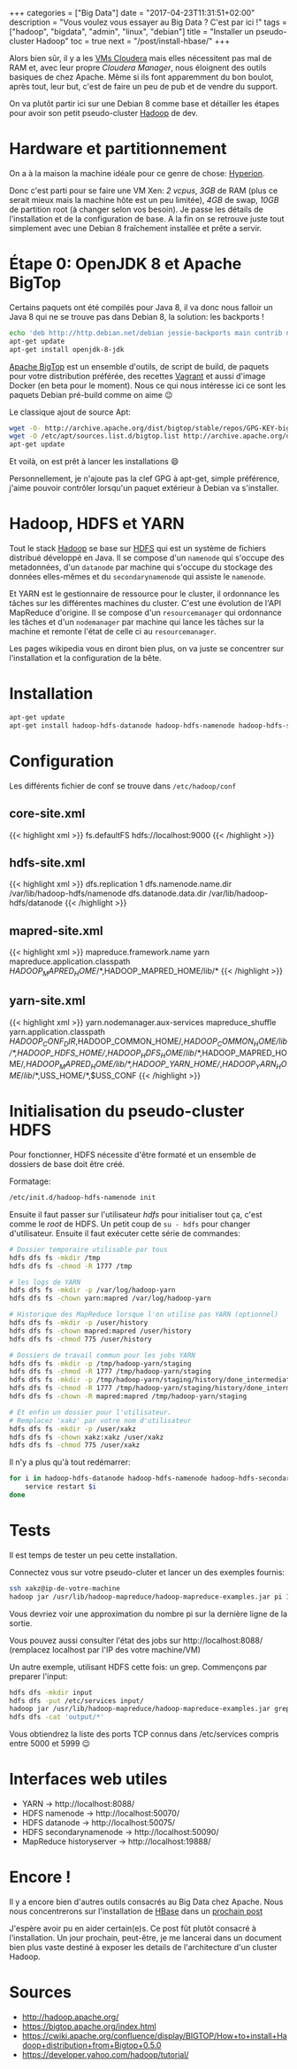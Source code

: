 +++
categories = ["Big Data"]
date = "2017-04-23T11:31:51+02:00"
description = "Vous voulez vous essayer au Big Data ? C'est par ici !"
tags = ["hadoop", "bigdata", "admin", "linux", "debian"]
title = "Installer un pseudo-cluster Hadoop"
toc = true
next = "/post/install-hbase/"
+++

Alors bien sûr, il y a les [VMs Cloudera][cloudera] mais elles nécessitent pas
mal de RAM et, avec leur propre *Cloudera Manager*, nous éloignent des outils
basiques de chez Apache. Même si ils font apparemment du bon boulot, après tout,
leur but, c'est de faire un peu de pub et de vendre du support.

On va plutôt partir ici sur une Debian 8 comme base et détailler les étapes pour
avoir son petit pseudo-cluster [Hadoop][] de dev.

[cloudera]: https://www.cloudera.com/downloads/quickstart_vms.html
[hadoop]: https://hadoop.apache.org/

# Hardware et partitionnement
On a à la maison la machine idéale pour ce genre de chose: [Hyperion][].

Donc c'est parti pour se faire une VM Xen: *2 vcpus*, *3GB* de RAM (plus ce
serait mieux mais la machine hôte est un peu limitée), *4GB* de swap, *10GB* de
partition root (à changer selon vos besoin). Je passe les détails de
l'installation et de la configuration de base. A la fin on se retrouve juste
tout simplement avec une Debian 8 fraîchement installée et prête a servir.

[hyperion]: /categories/hyperion

# Étape 0: OpenJDK 8 et Apache BigTop
Certains paquets ont été compilés pour Java 8, il va donc nous falloir un Java 8
qui ne se trouve pas dans Debian 8, la solution: les backports !

```sh
echo 'deb http://http.debian.net/debian jessie-backports main contrib non-free' > /etc/apt/sources.list.d/jessie-backports.list
apt-get update
apt-get install openjdk-8-jdk
```

[Apache BigTop][bigtop] est un ensemble d'outils, de script de build, de paquets
pour votre distribution préférée, des recettes [Vagrant][] et aussi d'image
Docker (en beta pour le moment). Nous ce qui nous intéresse ici ce sont les
paquets Debian pré-build comme on aime :wink:

Le classique ajout de source Apt:
``` sh
wget -O- http://archive.apache.org/dist/bigtop/stable/repos/GPG-KEY-bigtop | sudo apt-key add -
wget -O /etc/apt/sources.list.d/bigtop.list http://archive.apache.org/dist/bigtop/stable/repos/debian8/bigtop.list
apt-get update
```
Et voilà, on est prêt à lancer les installations :smile:

Personnellement, je n'ajoute pas la clef GPG à apt-get, simple préférence,
j'aime pouvoir contrôler lorsqu'un paquet extérieur à Debian va s'installer.

[vagrant]: https://fr.wikipedia.org/wiki/Vagrant
[bigtop]: https://bigtop.apache.org/

# Hadoop, HDFS et YARN
Tout le stack [Hadoop][] se base sur [HDFS][] qui est un système de fichiers
distribué développé en Java. Il se compose d'un `namenode` qui s'occupe des
metadonnées, d'un `datanode` par machine qui s'occupe du stockage des données
elles-mêmes et du `secondarynamenode` qui assiste le `namenode`.

Et YARN est le gestionnaire de ressource pour le cluster, il ordonnance les
tâches sur les différentes machines du cluster. C'est une évolution de l'API
MapReduce d'origine. Il se compose d'un `resourcemanager` qui ordonnance les
tâches et d'un `nodemanager` par machine qui lance les tâches sur la machine et
remonte l'état de celle ci au `resourcemanager`.

Les pages wikipedia vous en diront bien plus, on va
juste se concentrer sur l'installation et la configuration de la bête.

[hadoop]: https://en.wikipedia.org/wiki/Apache_Hadoop
[hdfs]: https://en.wikipedia.org/wiki/Apache_Hadoop#HDFS

# Installation
``` sh
apt-get update
apt-get install hadoop-hdfs-datanode hadoop-hdfs-namenode hadoop-hdfs-secondarynamenode hadoop-mapreduce-historyserver hadoop-yarn-nodemanager hadoop-yarn-resourcemanager 
```

# Configuration
Les différents fichier de conf se trouve dans `/etc/hadoop/conf`

## core-site.xml
{{< highlight xml >}}
<configuration>
    <property>
        <!-- Indique a Hadoop d'utiliser le hdfs sur localhost -->
        <name>fs.defaultFS</name>
        <value>hdfs://localhost:9000</value>
    </property>
</configuration>
{{< /highlight >}}

## hdfs-site.xml
{{< highlight xml >}}
<configuration>
  	<property>
        <!-- Une seule réplication de donné (3 par défaut) -->
        <name>dfs.replication</name>
        <value>1</value>
	<property>
        <!-- Dossier où le serveur "namenode" stockera ses fichiers -->
		<name>dfs.namenode.name.dir</name>
		<value>/var/lib/hadoop-hdfs/namenode</value>
	</property>
	<property>
        <!-- Dossier où le serveur "datanode" stockera ses fichiers -->
		<name>dfs.datanode.data.dir</name>
		<value>/var/lib/hadoop-hdfs/datanode</value>
	</property>
</configuration>
{{< /highlight >}}

## mapred-site.xml
{{< highlight xml >}}
<configuration>
    <property>
        <!-- Défini quel framework on va utiliser pour nos MapReduce -->
        <name>mapreduce.framework.name</name>
        <value>yarn</value>
    </property>
    <property>
        <!-- 
            Les paquets debian ont de petit soucis, il a fallu rajouter
            ces répertoires au classpath java pour qu'il s'y retrouve
        -->
        <name>mapreduce.application.classpath</name>
        <value>$HADOOP_MAPRED_HOME/*,$HADOOP_MAPRED_HOME/lib/*</value>
    </property>
</configuration>
{{< /highlight >}}

## yarn-site.xml
{{< highlight xml >}}
<configuration>
    <property>
        <!-- Nécessaire pour ordonnancer les tâches -->
        <name>yarn.nodemanager.aux-services</name>
        <value>mapreduce_shuffle</value>
    </property>
    <property>
        <!-- 
            Les paquets debian ont de petit soucis, il a fallu rajouter
            ces répertoires au classpath java pour qu'il s'y retrouve
        -->
        <name>yarn.application.classpath</name>
        <value>$HADOOP_CONF_DIR,$HADOOP_COMMON_HOME/*,$HADOOP_COMMON_HOME/lib/*,$HADOOP_HDFS_HOME/*,$HADOOP_HDFS_HOME/lib/*,$HADOOP_MAPRED_HOME/*,$HADOOP_MAPRED_HOME/lib/*,$HADOOP_YARN_HOME/*,$HADOOP_YARN_HOME/lib/*,$USS_HOME/*,$USS_CONF</value>
    </property>
</configuration>
{{< /highlight >}}

# Initialisation du pseudo-cluster HDFS
Pour fonctionner, HDFS nécessite d'être formaté et un ensemble de dossiers de
base doit être créé.

Formatage:

``` sh
/etc/init.d/hadoop-hdfs-namenode init
```

Ensuite il faut passer sur l'utilisateur *hdfs* pour initialiser tout ça, c'est
comme le *root* de HDFS. Un petit coup de `su - hdfs` pour changer
d'utilisateur. Ensuite il faut exécuter cette série de commandes:

``` sh
# Dossier temporaire utilisable par tous
hdfs dfs fs -mkdir /tmp
hdfs dfs fs -chmod -R 1777 /tmp

# les logs de YARN
hdfs dfs fs -mkdir -p /var/log/hadoop-yarn
hdfs dfs fs -chown yarn:mapred /var/log/hadoop-yarn

# Historique des MapReduce lorsque l'on utilise pas YARN (optionnel)
hdfs dfs fs -mkdir -p /user/history
hdfs dfs fs -chown mapred:mapred /user/history
hdfs dfs fs -chmod 775 /user/history

# Dossiers de travail commun pour les jobs YARN
hdfs dfs fs -mkdir -p /tmp/hadoop-yarn/staging
hdfs dfs fs -chmod -R 1777 /tmp/hadoop-yarn/staging
hdfs dfs fs -mkdir -p /tmp/hadoop-yarn/staging/history/done_intermediate
hdfs dfs fs -chmod -R 1777 /tmp/hadoop-yarn/staging/history/done_intermediate
hdfs dfs fs -chown -R mapred:mapred /tmp/hadoop-yarn/staging

# Et enfin un dossier pour l'utilisateur.
# Remplacez 'xakz' par votre nom d'utilisateur
hdfs dfs fs -mkdir -p /user/xakz
hdfs dfs fs -chown xakz:xakz /user/xakz
hdfs dfs fs -chmod 775 /user/xakz
```

Il n'y a plus qu'à tout redémarrer:

``` sh
for i in hadoop-hdfs-datanode hadoop-hdfs-namenode hadoop-hdfs-secondarynamenode hadoop-mapreduce-historyserver hadoop-yarn-nodemanager hadoop-yarn-resourcemanager; do
    service restart $i
done
```

# Tests
Il est temps de tester un peu cette installation.

Connectez vous sur votre pseudo-cluter et lancer un des exemples fournis:

```sh
ssh xakz@ip-de-votre-machine
hadoop jar /usr/lib/hadoop-mapreduce/hadoop-mapreduce-examples.jar pi 10 1000
```

Vous devriez voir une approximation du nombre pi sur la dernière ligne de la
sortie.

Vous pouvez aussi consulter l'état des jobs sur http://localhost:8088/
(remplacez localhost par l'IP des votre machine/VM)

Un autre exemple, utilisant HDFS cette fois: un grep.
Commençons par preparer l'input:

```sh
hdfs dfs -mkdir input
hdfs dfs -put /etc/services input/
hadoop jar /usr/lib/hadoop-mapreduce/hadoop-mapreduce-examples.jar grep input output '.*[^0-9]5[0-9]{3}/tcp.*'
hdfs dfs -cat 'output/*'
```

Vous obtiendrez la liste des ports TCP connus dans /etc/services compris entre
5000 et 5999 :wink:


# Interfaces web utiles
* YARN -> http://localhost:8088/
* HDFS namenode -> http://localhost:50070/
* HDFS datanode -> http://localhost:50075/
* HDFS secondarynamenode -> http://localhost:50090/
* MapReduce historyserver -> http://localhost:19888/

# Encore !
Il y a encore bien d'autres outils consacrés au Big Data chez Apache. Nous nous
concentrerons sur l'installation de [HBase][] dans un [prochain post][next]

J'espère avoir pu en aider certain(e)s. Ce post fût plutôt consacré à
l'installation. Un jour prochain, peut-être, je me lancerai dans un document
bien plus vaste destiné à exposer les details de l'architecture d'un cluster
Hadoop.

[hbase]: https://en.wikipedia.org/wiki/Apache_HBase
[next]: /post/install-hbase/

# Sources
* http://hadoop.apache.org/
* https://bigtop.apache.org/index.html
* https://cwiki.apache.org/confluence/display/BIGTOP/How+to+install+Hadoop+distribution+from+Bigtop+0.5.0
* https://developer.yahoo.com/hadoop/tutorial/

